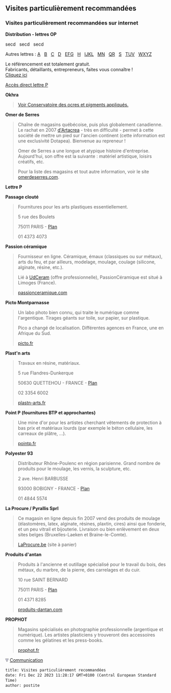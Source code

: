 ## Visites particulièrement recommandées
### Visites particulièrement recommandées sur internet
 **Distribution - lettres OP**

secd   secd   secd

Autres lettres : [A](refa.html)   [B](refb.html)   [C](refc.html)   [D](refd.html)   [EFG](refefg.html)   [H](refh.html)   [IJKL](refijkl.html)   [MN](refmn.html)   [QR](refqr.html)   [S](refs.html)   [TUV](reftuv.html)   [WXYZ](refwxyz.html)



Le référencement est totalement gratuit.  
Fabricants, détaillants, entrepreneurs, faites vous connaître !  
[Cliquez ici](ecrire.html)

[Accès direct lettre P](refop.html#p)

**Okhra**

> [Voir Conservatoire des ocres et pigments appliqués.](refc.html#conservatoire)

**Omer de Serres**

> Chaîne de magasins québécoise, puis plus globalement canadienne. Le rachat en 2007 [d'Artacrea](refa.html#artacrea) - très en difficulté - permet à cette société de mettre un pied sur l'ancien continent (cette information est une exclusivité Dotapea). Bienvenue au repreneur !
> 
> Omer de Serres a une longue et atypique histoire d'entreprise. Aujourd'hui, son offre est la suivante : matériel artistique, loisirs créatifs, etc.
> 
> Pour la liste des magasins et tout autre information, voir le site [omerdeserres.com](http://www.omerdeserres.com/).

**Lettre P**

**Passage clouté**

> Fournitures pour les arts plastiques essentiellement.
> 
> 5 rue des Boulets
> 
> 75011 PARIS - [Plan](http://maps.google.fr/maps?f=q&hl=fr&q=5+rue+des+Boulets,+75011+PARIS&ie=UTF8&ll=48.849715,2.391329&spn=0.003565,0.010557&om=1)
> 
> 01 4373 4073

**Passion céramique**

> Fournisseur en ligne. Céramique, émaux (classiques ou sur métaux), arts du feu, et par ailleurs, modelage, moulage, coulage (silicone, alginate, résine, etc.).
> 
> Lié à [UdCeram](reftuv.html#udceram) (offre professionnelle), PassionCéramique est situé à Limoges (France).
> 
> [passionceramique.com](http://www.passionceramique.com/)

**Picto Montparnasse**

> Un labo photo bien connu, qui traite le numérique comme l'argentique. Tirages géants sur toile, sur papier, sur plastique.
> 
> Pico a changé de localisation. Différentes agences en France, une en Afrique du Sud.
> 
> [picto.fr](http://www.picto.fr/)

**Plast'n arts**

> Travaux en résine, matériaux.
> 
> 5 rue Flandres-Dunkerque
> 
> 50630 QUETTEHOU - FRANCE - [Plan](http://maps.google.fr/maps?f=q&hl=fr&q=5+rue+Flandres-Dunkerque,+50630+QUETTEHOU+-+FRANCE&ie=UTF8&ll=49.593953,-1.300657&spn=0.007024,0.021114&om=1)
> 
> 02 3354 6002
> 
> [plastn-arts.fr](http://www.plastn-arts.fr/)

**Point P (fournitures BTP et approchantes)**

> Une mine d'or pour les artistes cherchant vêtements de protection à bas prix et matériaux lourds (par exemple le béton cellulaire, les carreaux de plâtre, ...).
> 
> [pointp.fr](http://www.pointp.fr/)

**Polyester 93**

> Distributeur Rhône-Poulenc en région parisienne. Grand nombre de produits pour le moulage, les vernis, la sculpture, etc.
> 
> 2 ave. Henri BARBUSSE
> 
> 93000 BOBIGNY - FRANCE - [Plan](http://maps.google.fr/maps?f=q&hl=fr&q=2+ave.+Henri+BARBUSSE,+93000+BOBIGNY+-+FRANCE&ie=UTF8&ll=48.903624,2.417421&spn=0.003561,0.010557&om=1)
> 
> 01 4844 5574

**La Procure / Pyrallis Sprl**

> Ce magasin en ligne depuis fin 2007 vend des produits de moulage (élastomères, latex, alginate, résines, plaxtin, cires) ainsi que fonderie, et un peu vitrail et bijouterie. Livraison ou bien enlèvement en deux sites belges (Bruxelles-Laeken et Braine-le-Comte).
> 
> [LaProcure.be](http://www.laprocure.be/) (site à panier)

**Produits d'antan**

> Produits à l'ancienne et outillage spécialisé pour le travail du bois, des métaux, du marbre, de la pierre, des carrelages et du cuir.
> 
> 10 rue SAINT BERNARD
> 
> 75011 PARIS - [Plan](http://maps.google.fr/maps?f=q&hl=fr&q=10+rue+SAINT+BERNARD,+75011+PARIS&ie=UTF8&ll=48.851211,2.381566&spn=0.003565,0.010557&om=1)
> 
> 01 4371 8285
> 
> [produits-dantan.com](http://www.produits-dantan.com/)

**PROPHOT**

> Magasins spécialisés en photographie professionnelle (argentique et numérique). Les artistes plasticiens y trouveront des accessoires comme les gélatines et les press-books.
> 
> [prophot.fr](http://www.prophot.fr/)



![](images/flechebas.gif) [Communication](http://www.artrealite.com/annonceurs.htm)
```
title: Visites particulièrement recommandées
date: Fri Dec 22 2023 11:28:17 GMT+0100 (Central European Standard Time)
author: postite
```
